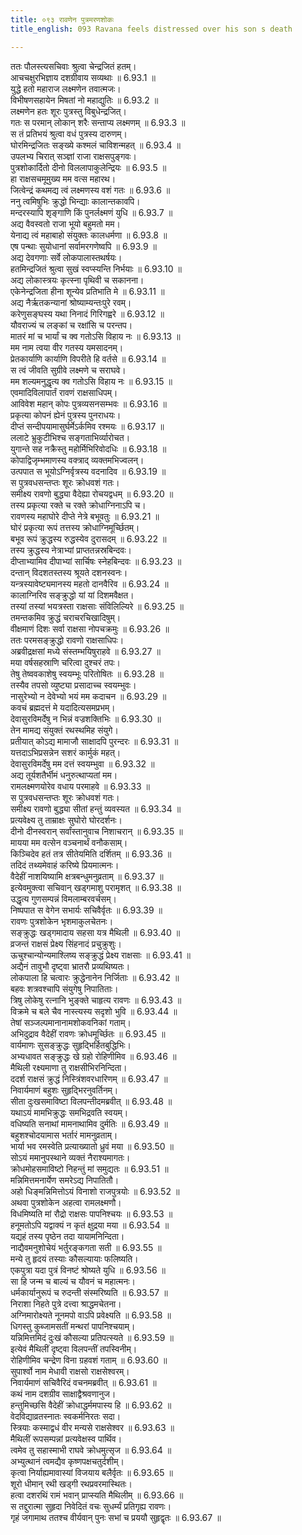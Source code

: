 ```yaml
---
title: ०९३ रावणेन पुत्रमरणशोकः
title_english: 093 Ravana feels distressed over his son s death

---
```

<div class="audioEmbed"  caption="श्रीराम-हरिसीताराममूर्ति-घनपाठिभ्यां वचनम्" src="https://archive.org/download/Ramayana-recitation-Sriram-harisItArAmamUrti-Ghanapaati-v2/Kanda_6/Kanda_6_YK-092-Ravana_feels_distressed_over_his_son_s_death_0.mp3"></div>


ततः पौलस्त्यसचिवाः श्रुत्वा चेन्द्रजितं हतम्।  
आचचक्षुरभिज्ञाय दशग्रीवाय सव्यथाः ॥ 6.93.1 ॥   
युद्धे हतो महाराज लक्ष्मणेन तवात्मजः।  
विभीषणसहायेन मिषतां नो महाद्युतिः ॥ 6.93.2 ॥   
लक्ष्मणेन हतः शूरः पुत्रस्तु विबुधेन्द्रजित्।  
गतः स परमान् लोकान् शरैः सन्ताप्य लक्ष्मणम् ॥ 6.93.3 ॥   
स तं प्रतिभयं श्रुत्वा वधं पुत्रस्य दारुणम्।  
घोरमिन्द्रजितः सङ्ख्ये कश्मलं चाविशन्महत् ॥ 6.93.4 ॥   
उपलभ्य चिरात् सञ्ज्ञां राजा राक्षसपुङ्गवः।  
पुत्रशोकार्दितो दीनो विललापाकुलेन्द्रियः ॥ 6.93.5 ॥   
हा राक्षसचमूमुख्य मम वत्स महारथ।  
जित्वेन्द्रं कथमद्य त्वं लक्ष्मणस्य वशं गतः ॥ 6.93.6 ॥   
ननु त्वमिषुभिः क्रुद्धो भिन्द्याः कालान्तकावपि।  
मन्दरस्यापि शृङ्गाणि किं पुनर्लक्ष्मणं युधि ॥ 6.93.7 ॥   
अद्य वैवस्वतो राजा भूयो बहुमतो मम।  
येनाद्य त्वं महाबाहो संयुक्तः कालधर्मणा ॥ 6.93.8 ॥   
एष पन्थाः सुयोधानां सर्वामरगणेष्वपि ॥ 6.93.9 ॥   
अद्य देवगणाः सर्वे लोकपालास्तथर्षयः।  
हतमिन्द्रजितं श्रुत्वा सुखं स्वप्स्यन्ति निर्भयाः ॥ 6.93.10 ॥   
अद्य लोकास्त्रयः कृत्स्ना पृथिवी च सकानना।  
एकेनेन्द्रजिता हीना शून्येव प्रतिभाति मे ॥ 6.93.11 ॥   
अद्य नैर्ऋतकन्यानां श्रोष्याम्यन्तःपुरे रवम्।  
करेणुसङ्घस्य यथा निनादं गिरिगह्वरे ॥ 6.93.12 ॥   
यौवराज्यं च लङ्कां च रक्षांसि च परन्तप।  
मातरं मां च भार्यां च क्व गतोऽसि विहाय नः ॥ 6.93.13 ॥   
मम नाम त्वया वीर गतस्य यमसादनम्।  
प्रेतकार्याणि कार्याणि विपरीते हि वर्तसे ॥ 6.93.14 ॥   
स त्वं जीवति सुग्रीवे लक्ष्मणे च सराघवे।  
मम शल्यमनुद्धृत्य क्व गतोऽसि विहाय नः ॥ 6.93.15 ॥   
एवमादिविलापार्तं रावणं राक्षसाधिपम्।  
आविवेश महान् कोपः पुत्रव्यसनसम्भवः ॥ 6.93.16 ॥   
प्रकृत्या कोपनं ह्येनं पुत्रस्य पुनराधयः।  
दीप्तं सन्दीपयामासुर्घर्मेऽर्कमिव रश्मयः ॥ 6.93.17 ॥   
ललाटे भ्रुकुटीभिश्च सङ्गताभिर्व्यारोचत।  
युगान्ते सह नक्रैस्तु महोर्मिभिरिवोदधिः ॥ 6.93.18 ॥   
कोपाद्विजृम्भमाणस्य वक्त्राद् व्यक्तमभिज्वलन्।  
उत्पपात स भूयोऽग्निर्वृत्रस्य वदनादिव ॥ 6.93.19 ॥   
स पुत्रवधसन्तप्तः शूरः क्रोधवशं गतः।  
समीक्ष्य रावणो बुद्ध्या वैदेह्या रोचयद्वधम् ॥ 6.93.20 ॥   
तस्य प्रकृत्या रक्ते च रक्ते क्रोधाग्निनाऽपि च।  
रावणस्य महाघोरे दीप्ते नेत्रे बभूवतुः ॥ 6.93.21 ॥   
घोरं प्रकृत्या रूपं तत्तस्य क्रोधाग्निमूर्च्छितम्।  
बभूव रूपं क्रुद्धस्य रुद्धस्येव दुरासदम् ॥ 6.93.22 ॥   
तस्य क्रुद्धस्य नेत्राभ्यां प्राप्ततन्नस्रबिन्दवः।  
दीप्ताभ्यामिव दीपाभ्यां सार्चिषः स्नेहबिन्दवः ॥ 6.93.23 ॥   
दन्तान् विदशतस्तस्य श्रूयते दशनस्वनः।  
यन्त्रस्यावेष्ट्यमानस्य महतो दानवैरिव ॥ 6.93.24 ॥   
कालाग्निरिव सङ्क्रुद्धो यां यां दिशमवैक्षत।  
तस्यां तस्यां भयत्रस्ता राक्षसाः संविलिल्यिरे ॥ 6.93.25 ॥   
तमन्तकमिव क्रुद्धं चराचरचिखादिषुम्।  
वीक्षमाणं दिशः सर्वा राक्षसा नोपचक्रमुः ॥ 6.93.26 ॥   
ततः परमसङ्क्रुद्धो रावणो राक्षसाधिपः।  
अब्रवीद्रक्षसां मध्ये संस्तम्भयिषुराहवे ॥ 6.93.27 ॥   
मया वर्षसहस्राणि चरित्वा दुश्चरं तपः।  
तेषु तेष्ववकाशेषु स्वयम्भूः परितोषितः ॥ 6.93.28 ॥   
तस्यैव तपसो व्युष्ट्या प्रसादाच्च स्वयम्भुवः।  
नासुरेभ्यो न देवेभ्यो भयं मम कदाचन ॥ 6.93.29 ॥   
कवचं ब्रह्मदत्तं मे यदादित्यसमप्रभम्।  
देवासुरविमर्देषु न भिन्नं वज्रशक्तिभिः ॥ 6.93.30 ॥   
तेन मामद्य संयुक्तं रथस्थमिह संयुगे।  
प्रतीयात् कोऽद्य मामाजौ साक्षादपि पुरन्दरः ॥ 6.93.31 ॥   
यत्तदाऽभिप्रसन्नेन सशरं कार्मुकं महत्।  
देवासुरविमर्देषु मम दत्तं स्वयम्भुवा ॥ 6.93.32 ॥   
अद्य तूर्यशतैर्भीमं धनुरुत्थाप्यतां मम।  
रामलक्ष्मणयोरेव वधाय परमाहवे ॥ 6.93.33 ॥   
स पुत्रवधसन्तप्तः शूरः क्रोधवशं गतः।  
समीक्ष्य रावणो बुद्ध्या सीतां हन्तुं व्यवस्यत ॥ 6.93.34 ॥   
प्रत्यवेक्ष्य तु ताम्राक्षः सुघोरो घोरदर्शनः।  
दीनो दीनस्वरान् सर्वांस्तानुवाच निशाचरान् ॥ 6.93.35 ॥   
मायया मम वत्सेन वञ्चनार्थं वनौकसाम्।  
किञ्चिदेव हतं तत्र सीतेयमिति दर्शितम् ॥ 6.93.36 ॥   
तदिदं तथ्यमेवाहं करिष्ये प्रियमात्मनः।  
वैदेहीं नाशयिष्यामि क्षत्रबन्धुमनुव्रताम् ॥ 6.93.37 ॥   
इत्येवमुक्त्वा सचिवान् खड्गमाशु परामृशत् ॥ 6.93.38 ॥   
उद्धृत्य गुणसम्पन्नं विमलाम्बरवर्चसम्।  
निष्पपात स वेगेन सभार्यः सचिवैर्वृतः ॥ 6.93.39 ॥   
रावणः पुत्रशोकेन भृशमाकुलचेतनः।  
सङ्क्रुद्धः खड्गमादाय सहसा यत्र मैथिली ॥ 6.93.40 ॥   
व्रजन्तं राक्षसं प्रेक्ष्य सिंहनादं प्रचुक्रुशुः।  
ऊचुश्चान्योन्यमाश्लिष्य सङ्क्रुद्धं प्रेक्ष्य राक्षसाः ॥ 6.93.41 ॥   
अद्यैनं तावुभौ दृष्ट्वा भ्रातरौ प्रव्यथिष्यतः।  
लोकपाला हि चत्वारः क्रुद्धेनानेन निर्जिताः ॥ 6.93.42 ॥   
बहवः शत्रवश्चापि संयुगेषु निपातिताः।  
त्रिषु लोकेषु रत्नानि भुङ्क्ते चाहृत्य रावणः ॥ 6.93.43 ॥   
विक्रमे च बले चैव नास्त्यस्य सदृशो भुवि ॥ 6.93.44 ॥   
तेषां सञ्जल्पमानानामशोकवनिकां गताम्।  
अभिदुद्राव वैदेहीं रावणः क्रोधमूर्च्छितः ॥ 6.93.45 ॥   
वार्यमाणः सुसङ्क्रुद्धः सुहृद्भिर्हितबुद्धिभिः।  
अभ्यधावत सङ्क्रुद्धः खे ग्रहो रोहिणीमिव ॥ 6.93.46 ॥   
मैथिली रक्ष्यमाणा तु राक्षसीभिरनिन्दिता।  
ददर्श राक्षसं क्रुद्धं निस्त्रिंशवरधारिणम् ॥ 6.93.47 ॥   
निवार्यमाणं बहुशः सुहृद्भिरनुवर्तिनम्।  
सीता दुःखसमाविष्टा विलपन्तीदमब्रवीत् ॥ 6.93.48 ॥   
यथाऽयं मामभिक्रुद्धः समभिद्रवति स्वयम्।  
वधिष्यति सनाथां मामनाथामिव दुर्मतिः ॥ 6.93.49 ॥   
बहुशश्चोदयामास भर्तारं मामनुव्रताम्।  
भार्या भव रमस्वेति प्रत्याख्यातो ध्रुवं मया ॥ 6.93.50 ॥   
सोऽयं ममानुपस्थाने व्यक्तं नैराश्यमागतः।  
क्रोधमोहसमाविष्टो निहन्तुं मां समुद्यतः ॥ 6.93.51 ॥   
मन्निमित्तमनार्येण समरेऽद्य निपातितौ।  
अहो धिङ्मन्निमित्तोऽयं विनाशो राजपुत्रयोः ॥ 6.93.52 ॥   
अथवा पुत्रशोकेन अहत्वा रामलक्ष्मणौ।  
विधमिष्यति मां रौद्रो राक्षसः पापनिश्चयः ॥ 6.93.53 ॥   
हनूमतोऽपि यद्वाक्यं न कृतं क्षुद्रया मया ॥ 6.93.54 ॥   
यद्यहं तस्य पृष्ठेन तदा यायामनिन्दिता।  
नाद्यैवमनुशोचेयं भर्तुरङ्कगता सती ॥ 6.93.55 ॥   
मन्ये तु हृदयं तस्याः कौसल्यायाः फलिष्यति।  
एकपुत्रा यदा पुत्रं विनष्टं श्रोष्यते युधि ॥ 6.93.56 ॥   
सा हि जन्म च बाल्यं च यौवनं च महात्मनः।  
धर्मकार्यानुरूपं च रुदन्ती संस्मरिष्यति ॥ 6.93.57 ॥   
निराशा निहते पुत्रे दत्त्वा श्राद्धमचेतना।  
अग्निमारोक्ष्यते नूनमपो वाऽपि प्रवेक्ष्यति ॥ 6.93.58 ॥   
धिगस्तु कुब्जामसतीं मन्थरां पापनिश्चयाम्।  
यन्निमित्तमिदं दुःखं कौसल्या प्रतिपत्स्यते ॥ 6.93.59 ॥   
इत्येवं मैथिलीं दृष्ट्वा विलपन्तीं तपस्विनीम्।  
रोहिणीमिव चन्द्रेण विना ग्रहवशं गताम् ॥ 6.93.60 ॥   
सुपार्श्वो नाम मेधावी राक्षसो राक्षसेश्वरम्।  
निवार्यमाणं सचिवैरिदं वचनमब्रवीत् ॥ 6.93.61 ॥   
कथं नाम दशग्रीव साक्षाद्वैश्रवणानुज।  
हन्तुमिच्छसि वैदेहीं क्रोधाद्धर्ममपास्य हि ॥ 6.93.62 ॥   
वेदविद्याव्रतस्नातः स्वकर्मनिरतः सदा।  
स्त्रियाः कस्माद्वधं वीर मन्यसे राक्षसेश्वर ॥ 6.93.63 ॥   
मैथिलीं रूपसम्पन्नां प्रत्यवेक्षस्व पार्थिव।  
त्वमेव तु सहास्माभी राघवे क्रोधमुत्सृज ॥ 6.93.64 ॥   
अभ्युत्थानं त्वमद्यैव कृष्णपक्षचतुर्दशीम्।  
कृत्वा निर्याह्यमावास्यां विजयाय बलैर्वृतः ॥ 6.93.65 ॥   
शूरो धीमान् रथी खड्गी रथप्रवरमास्थितः।  
हत्वा दशरथिं रामं भवान् प्राप्स्यति मैथिलीम् ॥ 6.93.66 ॥   
स तद्दुरात्मा सुहृदा निवेदितं वचः सुधर्म्यं प्रतिगृह्य रावणः।  
गृहं जगामाथ ततश्च वीर्यवान् पुनः सभां च प्रययौ सुहृद्वृतः ॥ 6.93.67 ॥   